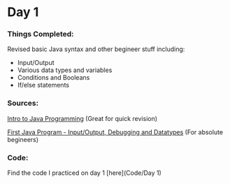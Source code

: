 # Day 1

### Things Completed:
Revised basic Java syntax and other begineer stuff including:
- Input/Output
- Various data types and variables
- Conditions and Booleans
- If/else statements

### Sources:
[Intro to Java Programming](https://www.youtube.com/watch?v=GoXwIVyNvX0&list=PLWKjhJtqVAbnRT_hue-3zyiuIYj0OlpyG) (Great for quick revision)

[First Java Program - Input/Output, Debugging and Datatypes](https://www.youtube.com/watch?v=TAtrPoaJ7gc&list=PL9gnSGHSqcnr_DxHsP7AW9ftq0AtAyYqJ&index=5) (For absolute begineers)

### Code:

Find the code I practiced on day 1 [here](Code/Day 1)

